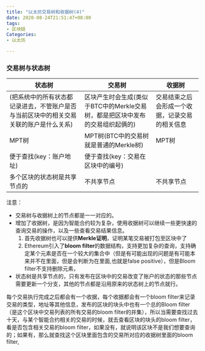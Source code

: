 ```yaml
---
title: "以太坊交易树和收据树(4)"
date: 2020-08-24T21:51:47+08:00
tags:
- 区块链
Categories:
- 以太坊

---
```


### 交易树与状态树

| 状态树                                                       | 交易树                                                       | 收据树                                         |
| ------------------------------------------------------------ | ------------------------------------------------------------ | ---------------------------------------------- |
| (把系统中的所有状态都记录进去，不管账户是否与当前区块中的相关交易关联的账户是什么关系) | 区块产生时会生成(类似于BTC中的Merkle交易树，都是把区块中发布的交易组织起俩的) | 交易结束之后会形成一个收据，记录交易的相关信息 |
| MPT树                                                        | MPT树(BTC中的交易树就是普通的Merkle树)                       | MPT树                                          |
| 便于查找(key：账户地址)                                      | 便于查找(key：交易在区块中的编号)                            |                                                |
| 多个区块的状态树是共享节点的                                 | 不共享节点                                                   | 不共享节点                                     |

注意：

- 交易树与收据树上的节点都是一一对应的。
- 增加了收据树，是因为智能合约较为复杂，使用收据树可以继续一些更快速的查询交易的操作，以及一些查看交易结果信息。
  1. 首先收据树也可以提供**Merkle证明**，证明某笔交易被打包至区块中了
  2. Ethereum引入了**bloom filter**的数据结构，支持更加复杂的查询，支持确定某个元素是否在一个较大的集合中（但是有可能出现的问题是有可能本来并不在里面，但是会判断为在里面,也就是false positive），但是Bloom filter不支持删除元素，
- 状态树是共享节点的，只有发布在区块中的交易改变了账户的状态的那些节点需要更新一个分支，其他的节点都是沿用原来的状态树上的节点就行。

每个交易执行完成之后都会有一个收据，每个收据都会有一个bloom filter来记录交易的类型，地址等其他信息，发布的区块的块头中也有一个总的Bloom filter（是这个区块中交易列表的所有交易的bloom filter的并集），所以当需要查找过去十天，与某个智能合约相关的交易的时候，就去查看区块的块头的bloom filter，看是否包含相关交易的bloom filter，如果没有，就说明该区块不是我们想要查询的；如果有，那么就查找这个区块里面包含的交易所对应的收据树里面的bloom filter,

